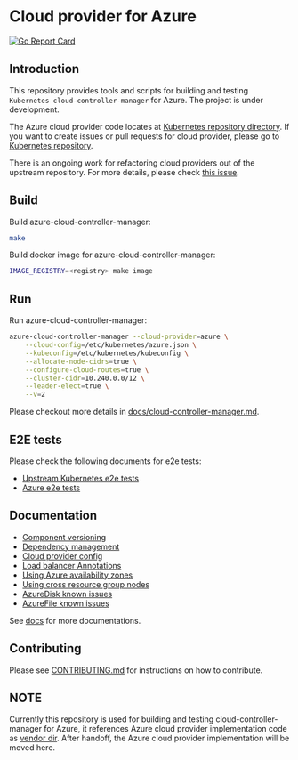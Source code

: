 # Cloud provider for Azure

[![Go Report Card](https://goreportcard.com/badge/k8s.io/cloud-provider-azure)](https://goreportcard.com/report/k8s.io/cloud-provider-azure)

## Introduction

This repository provides tools and scripts for building and testing `Kubernetes cloud-controller-manager` for Azure. The project is under development.

The Azure cloud provider code locates at [Kubernetes repository directory](https://github.com/kubernetes/kubernetes/tree/master/pkg/cloudprovider/providers/azure). If you want to create issues or pull requests for cloud provider, please go to [Kubernetes repository](https://github.com/kubernetes/kubernetes).

There is an ongoing work for refactoring cloud providers out of the upstream repository. For more details, please check [this issue](https://github.com/kubernetes/features/issues/88).

## Build

Build azure-cloud-controller-manager:

```sh
make
```

Build docker image for azure-cloud-controller-manager:

```sh
IMAGE_REGISTRY=<registry> make image
```

## Run

Run azure-cloud-controller-manager:

```sh
azure-cloud-controller-manager --cloud-provider=azure \
    --cloud-config=/etc/kubernetes/azure.json \
    --kubeconfig=/etc/kubernetes/kubeconfig \
    --allocate-node-cidrs=true \
    --configure-cloud-routes=true \
    --cluster-cidr=10.240.0.0/12 \
    --leader-elect=true \
    --v=2
```

Please checkout more details in [docs/cloud-controller-manager.md](docs/cloud-controller-manager.md).

## E2E tests

Please check the following documents for e2e tests:

- [Upstream Kubernetes e2e tests](docs/e2e-tests.md)
- [Azure e2e tests](docs/e2e-tests-azure.md)

## Documentation

- [Component versioning](docs/component-versioning.md)
- [Dependency management](docs/dependency-management.md)
- [Cloud provider config](docs/cloud-provider-config.md)
- [Load balancer Annotations](docs/azure-loadbalancer.md)
- [Using Azure availability zones](docs/using-availability-zones.md)
- [Using cross resource group nodes](docs/using-cross-resource-group-nodes.md)
- [AzureDisk known issues](docs/azuredisk-issues.md)
- [AzureFile known issues](docs/azurefile-issues.md)

See [docs](docs/) for more documentations.

## Contributing

Please see [CONTRIBUTING.md](CONTRIBUTING.md) for instructions on how to contribute.

## NOTE

Currently this repository is used for building and testing cloud-controller-manager for Azure, it references Azure cloud provider implementation code as [vendor dir](vendor/k8s.io/kubernetes/pkg/cloudprovider/providers/azure). After handoff, the Azure cloud provider implementation will be moved here.
